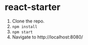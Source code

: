 # react-starter

1. Clone the repo.
2. `npm install`
3. `npm start`
4. Navigate to http://localhost:8080/
